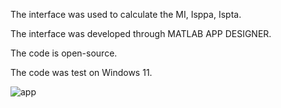 The interface was used to calculate the MI, Isppa, Ispta. 

The interface was developed through MATLAB APP DESIGNER.

The code is open-source.

The code was test on Windows 11.


![app](https://github.com/HQArrayLab/Ultrasound_Parameter_Caculation/assets/167310828/d764cd8a-77bc-4680-b98e-2626ef651775)

